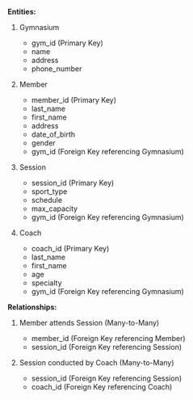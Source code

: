 **Entities:**

1. Gymnasium
    - gym_id (Primary Key)
    - name
    - address
    - phone_number

2. Member
    - member_id (Primary Key)
    - last_name
    - first_name
    - address
    - date_of_birth
    - gender
    - gym_id (Foreign Key referencing Gymnasium)

3. Session
    - session_id (Primary Key)
    - sport_type
    - schedule
    - max_capacity
    - gym_id (Foreign Key referencing Gymnasium)

4. Coach
    - coach_id (Primary Key)
    - last_name
    - first_name
    - age
    - specialty
    - gym_id (Foreign Key referencing Gymnasium)

**Relationships:**

1. Member attends Session (Many-to-Many)
    - member_id (Foreign Key referencing Member)
    - session_id (Foreign Key referencing Session)

2. Session conducted by Coach (Many-to-Many)
    - session_id (Foreign Key referencing Session)
    - coach_id (Foreign Key referencing Coach)
